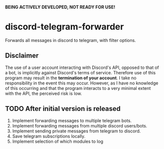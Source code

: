 **BEING ACTIVELY DEVELOPED, NOT READY FOR USE!**

# discord-telegram-forwarder
Forwards all messages in discord to telegram, with filter options.

## Disclaimer

The use of a user account interacting with Discord's API, opposed to that of a bot, is implicitly against Discord's terms of service. Therefore use of this program may result in the **termination of your account**. I take no responsibility in the event this may occur. However, as I have no knowledge of this occurring and that the program interacts to a very minimal extent with the API, the perceived risk is low.

## TODO After initial version is released

1. Implement forwarding messages to multiple telegram bots.
2. Implement forwarding messages from multiple discord users/bots.
3. Implement sending private messages from telegram to discord.
4. Save telegram subscriptions locally.
5. Implement selection of which modules to log